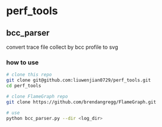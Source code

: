 # perf_tools

## bcc_parser
convert trace file collect by bcc profile to svg

### how to use
```bash
# clone this repo
git clone git@github.com:liuwenjian0729/perf_tools.git
cd perf_tools

# clone FlameGraph repo
git clone https://github.com/brendangregg/FlameGraph.git

# use
python bcc_parser.py --dir <log_dir>
```
